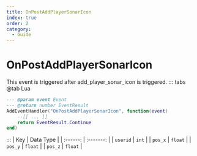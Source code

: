 ```yaml
---
title: OnPostAddPlayerSonarIcon
index: true
order: 2
category:
  - Guide
---
```


# OnPostAddPlayerSonarIcon
This event is triggered after add_player_sonar_icon is triggered.
::: tabs
@tab Lua
```lua
--- @param event Event
--- @return number EventResult
AddEventHandler("OnPostAddPlayerSonarIcon", function(event)
    --[[ ... ]]
    return EventResult.Continue
end)
```

:::
|    Key   | Data Type |
| :------: | :-------: |
| `userid` |   `int`   |
|  `pos_x` |  `float`  |
|  `pos_y` |  `float`  |
|  `pos_z` |  `float`  |